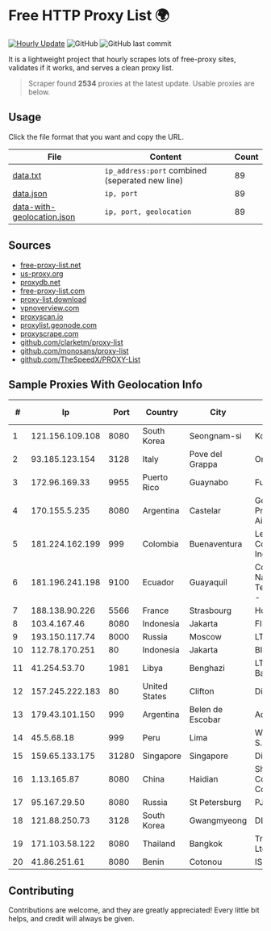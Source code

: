 
# Free HTTP Proxy List 🌍

[![Hourly Update](https://github.com/mertguvencli/http-proxy-list/actions/workflows/main.yml/badge.svg?branch=main)](https://github.com/mertguvencli/http-proxy-list/actions/workflows/main.yml)
![GitHub](https://img.shields.io/github/license/mertguvencli/http-proxy-list)
![GitHub last commit](https://img.shields.io/github/last-commit/mertguvencli/http-proxy-list)

It is a lightweight project that hourly scrapes lots of free-proxy sites, validates if it works, and serves a clean proxy list.


> Scraper found **2534** proxies at the latest update. Usable proxies are below.

## Usage

Click the file format that you want and copy the URL.


|File|Content|Count|
|----|-------|-----|
|[data.txt](https://raw.githubusercontent.com/mertguvencli/http-proxy-list/main/proxy-list/data.txt)|`ip_address:port` combined (seperated new line)|89|
|[data.json](https://raw.githubusercontent.com/mertguvencli/http-proxy-list/main/proxy-list/data.json)|`ip, port`|89|
|[data-with-geolocation.json](https://raw.githubusercontent.com/mertguvencli/http-proxy-list/main/proxy-list/data-with-geolocation.json)|`ip, port, geolocation`|89|

## Sources

* [free-proxy-list.net](https://free-proxy-list.net)
* [us-proxy.org](https://www.us-proxy.org)
* [proxydb.net](http://proxydb.net)
* [free-proxy-list.com](https://free-proxy-list.com/?page=&port=&type%5B%5D=http&type%5B%5D=https&up_time=0&search=Search)
* [proxy-list.download](https://www.proxy-list.download/HTTP)
* [vpnoverview.com](https://vpnoverview.com/privacy/anonymous-browsing/free-proxy-servers)
* [proxyscan.io](https://www.proxyscan.io)
* [proxylist.geonode.com](https://proxylist.geonode.com/api/proxy-list?limit=300&page=1&sort_by=lastChecked&sort_type=desc&protocols=http,https)
* [proxyscrape.com](https://api.proxyscrape.com/v2/?request=displayproxies&protocol=http&timeout=10000&country=all&ssl=all&anonymity=all)
* [github.com/clarketm/proxy-list](https://raw.githubusercontent.com/clarketm/proxy-list/master/proxy-list-raw.txt)
* [github.com/monosans/proxy-list](https://raw.githubusercontent.com/monosans/proxy-list/main/proxies/http.txt)
* [github.com/TheSpeedX/PROXY-List](https://raw.githubusercontent.com/TheSpeedX/PROXY-List/master/http.txt)


## Sample Proxies With Geolocation Info

|#|Ip|Port|Country|City|Internet Service Provider|
|-|--|----|-------|----|-------------------------|
|1|121.156.109.108|8080|South Korea|Seongnam-si|Korea Telecom|
|2|93.185.123.154|3128|Italy|Pove del Grappa|Omegacom S.R.L.S.|
|3|172.96.169.33|9955|Puerto Rico|Guaynabo|Fuse Telecom LLC|
|4|170.155.5.235|8080|Argentina|Castelar|Gobernacion de la Provincia de Buenos Aires|
|5|181.224.162.199|999|Colombia|Buenaventura|Level 3 Communications, Inc.|
|6|181.196.241.198|9100|Ecuador|Guayaquil|Corporacion Nacional De Telecomunicaciones - CNT EP|
|7|188.138.90.226|5566|France|Strasbourg|Host Europe GmbH|
|8|103.4.167.46|8080|Indonesia|Jakarta|FIBERNET|
|9|193.150.117.74|8000|Russia|Moscow|LTD "ARENTEL"|
|10|112.78.170.251|80|Indonesia|Jakarta|BIZNET|
|11|41.254.53.70|1981|Libya|Benghazi|LTT Network Backbone and POPs|
|12|157.245.222.183|80|United States|Clifton|DigitalOcean, LLC|
|13|179.43.101.150|999|Argentina|Belen de Escobar|Advantun SRL|
|14|45.5.68.18|999|Peru|Lima|Wi-net Telecom S.A.C.|
|15|159.65.133.175|31280|Singapore|Singapore|DigitalOcean, LLC|
|16|1.13.165.87|8080|China|Haidian|Shenzhen Tencent Computer Systems Company Limited|
|17|95.167.29.50|8080|Russia|St Petersburg|PJSC Rostelecom|
|18|121.88.250.73|3128|South Korea|Gwangmyeong|DLIVE|
|19|171.103.58.122|8080|Thailand|Bangkok|True Internet Co., Ltd.|
|20|41.86.251.61|8080|Benin|Cotonou|ISOCEL SA|



## Contributing

Contributions are welcome, and they are greatly appreciated! Every
little bit helps, and credit will always be given.

